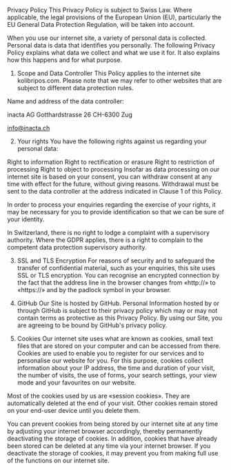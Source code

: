 Privacy Policy
This Privacy Policy is subject to Swiss Law. Where applicable, the legal provisions of the European Union (EU), particularly the EU General Data Protection Regulation, will be taken into account.

When you use our internet site, a variety of personal data is collected. Personal data is data that identifies you personally. The following Privacy Policy explains what data we collect and what we use it for. It also explains how this happens and for what purpose.

1. Scope and Data Controller
This Policy applies to the internet site kolibripos.com. Please note that we may refer to other websites that are subject to different data protection rules.

Name and address of the data controller:

inacta AG
Gotthardstrasse 26
CH-6300 Zug

info@inacta.ch

2. Your rights
You have the following rights against us regarding your personal data:

Right to information
Right to rectification or erasure
Right to restriction of processing
Right to object to processing
Insofar as data processing on our internet site is based on your consent, you can withdraw consent at any time with effect for the future, without giving reasons. Withdrawal must be sent to the data controller at the address indicated in Clause 1 of this Policy.

In order to process your enquiries regarding the exercise of your rights, it may be necessary for you to provide identification so that we can be sure of your identity.

In Switzerland, there is no right to lodge a complaint with a supervisory authority. Where the GDPR applies, there is a right to complain to the competent data protection supervisory authority.

3. SSL and TLS Encryption
For reasons of security and to safeguard the transfer of confidential material, such as your enquiries, this site uses SSL or TLS encryption. You can recognise an encrypted connection by the fact that the address line in the browser changes from «http://» to «https://» and by the padlock symbol in your browser.

4. GitHub
 Our Site is hosted by GitHub. Personal Information hosted by or through GitHub is subject to their privacy policy which may or may not contain terms as protective as this Privacy Policy. By using our Site, you are agreeing to be bound by GitHub's privacy policy.

7. Cookies
Our internet site uses what are known as cookies, small text files that are stored on your computer and can be accessed from there. Cookies are used to enable you to register for our services and to personalise our website for you. For this purpose, cookies collect information about your IP address, the time and duration of your visit, the number of visits, the use of forms, your search settings, your view mode and your favourites on our website.

Most of the cookies used by us are «session cookies». They are automatically deleted at the end of your visit. Other cookies remain stored on your end-user device until you delete them.

You can prevent cookies from being stored by our internet site at any time by adjusting your internet browser accordingly, thereby permanently deactivating the storage of cookies. In addition, cookies that have already been stored can be deleted at any time via your internet browser. If you deactivate the storage of cookies, it may prevent you from making full use of the functions on our internet site.
